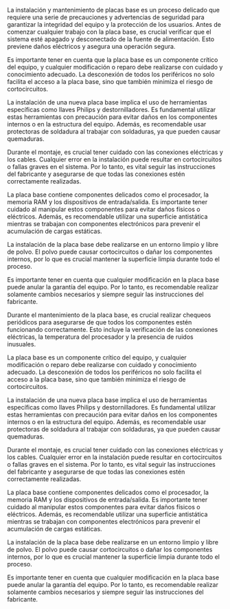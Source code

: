 La instalación y mantenimiento de placas base es un proceso delicado que requiere una serie de precauciones y advertencias de seguridad para garantizar la integridad del equipo y la protección de los usuarios. Antes de comenzar cualquier trabajo con la placa base, es crucial verificar que el sistema esté apagado y desconectado de la fuente de alimentación. Esto previene daños eléctricos y asegura una operación segura.

Es importante tener en cuenta que la placa base es un componente crítico del equipo, y cualquier modificación o reparo debe realizarse con cuidado y conocimiento adecuado. La desconexión de todos los periféricos no solo facilita el acceso a la placa base, sino que también minimiza el riesgo de cortocircuitos.

La instalación de una nueva placa base implica el uso de herramientas específicas como llaves Philips y destornilladores. Es fundamental utilizar estas herramientas con precaución para evitar daños en los componentes internos o en la estructura del equipo. Además, es recomendable usar protectoras de soldadura al trabajar con soldaduras, ya que pueden causar quemaduras.

Durante el montaje, es crucial tener cuidado con las conexiones eléctricas y los cables. Cualquier error en la instalación puede resultar en cortocircuitos o fallas graves en el sistema. Por lo tanto, es vital seguir las instrucciones del fabricante y asegurarse de que todas las conexiones estén correctamente realizadas.

La placa base contiene componentes delicados como el procesador, la memoria RAM y los dispositivos de entrada/salida. Es importante tener cuidado al manipular estos componentes para evitar daños físicos o eléctricos. Además, es recomendable utilizar una superficie antistática mientras se trabajan con componentes electrónicos para prevenir el acumulación de cargas estáticas.

La instalación de la placa base debe realizarse en un entorno limpio y libre de polvo. El polvo puede causar cortocircuitos o dañar los componentes internos, por lo que es crucial mantener la superficie limpia durante todo el proceso.

Es importante tener en cuenta que cualquier modificación en la placa base puede anular la garantía del equipo. Por lo tanto, es recomendable realizar solamente cambios necesarios y siempre seguir las instrucciones del fabricante.

Durante el mantenimiento de la placa base, es crucial realizar chequeos periódicos para asegurarse de que todos los componentes estén funcionando correctamente. Esto incluye la verificación de las conexiones eléctricas, la temperatura del procesador y la presencia de ruidos inusuales.

La placa base es un componente crítico del equipo, y cualquier modificación o reparo debe realizarse con cuidado y conocimiento adecuado. La desconexión de todos los periféricos no solo facilita el acceso a la placa base, sino que también minimiza el riesgo de cortocircuitos.

La instalación de una nueva placa base implica el uso de herramientas específicas como llaves Philips y destornilladores. Es fundamental utilizar estas herramientas con precaución para evitar daños en los componentes internos o en la estructura del equipo. Además, es recomendable usar protectoras de soldadura al trabajar con soldaduras, ya que pueden causar quemaduras.

Durante el montaje, es crucial tener cuidado con las conexiones eléctricas y los cables. Cualquier error en la instalación puede resultar en cortocircuitos o fallas graves en el sistema. Por lo tanto, es vital seguir las instrucciones del fabricante y asegurarse de que todas las conexiones estén correctamente realizadas.

La placa base contiene componentes delicados como el procesador, la memoria RAM y los dispositivos de entrada/salida. Es importante tener cuidado al manipular estos componentes para evitar daños físicos o eléctricos. Además, es recomendable utilizar una superficie antistática mientras se trabajan con componentes electrónicos para prevenir el acumulación de cargas estáticas.

La instalación de la placa base debe realizarse en un entorno limpio y libre de polvo. El polvo puede causar cortocircuitos o dañar los componentes internos, por lo que es crucial mantener la superficie limpia durante todo el proceso.

Es importante tener en cuenta que cualquier modificación en la placa base puede anular la garantía del equipo. Por lo tanto, es recomendable realizar solamente cambios necesarios y siempre seguir las instrucciones del fabricante.
